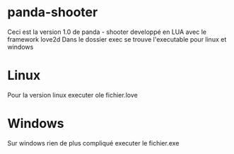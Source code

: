 # panda-shooter

Ceci est la version 1.0 de panda - shooter developpé en LUA avec le framework love2d
Dans le dossier exec se trouve l'executable pour linux et windows

# Linux
Pour la version linux executer ole fichier.love

# Windows
Sur windows rien de plus compliqué executer le fichier.exe
